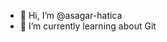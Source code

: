 - 👋 Hi, I’m @asagar-hatica
- 🌱 I’m currently learning about Git
<!---
asagar-hatica/asagar-hatica is a ✨ special ✨ repository because its `README.md` (this file) appears on your GitHub profile.
You can click the Preview link to take a look at your changes.
--->
